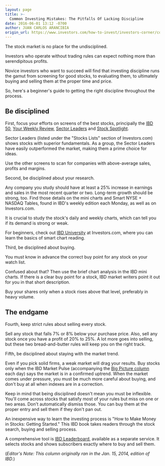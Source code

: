 ```yaml
---
layout: page
title: >-
  Common Investing Mistakes: The Pitfalls Of Lacking Discipline
date: 2016-06-01 13:12 -0700
author: JUAN CARLOS ARANCIBIA
origin_url: https://www.investors.com/how-to-invest/investors-corner/common-investing-mistakes-the-pitfalls-of-lacking-discipline/
---
```


The stock market is no place for the undisciplined.

Investors who operate without trading rules can expect nothing more than serendipitous profits.

Novice investors who want to succeed will find that investing discipline runs the gamut from screening for good stocks, to evaluating them, to ultimately buying and selling them at the proper time and price.

So, here's a beginner's guide to getting the right discipline throughout the process.

## **Be disciplined**

First, focus your efforts on screens of the best stocks, principally the [IBD 50](http://research.investors.com/stock-lists/ibd-50/), [Your Weekly Review](http://research.investors.com/stock-lists/your-weekly-review/), [Sector Leaders](http://research.investors.com/stock-lists/sector-leaders) and [Stock Spotlight](http://research.investors.com/stock-lists/stock-spotlight/).

Sector Leaders (listed under the "Stocks Lists" section of Investors.com) shows stocks with superior fundamentals. As a group, the Sector Leaders have easily outperformed the market, making them a prime choice for ideas.

Use the other screens to scan for companies with above-average sales, profits and margins.

Second, be disciplined about your research.

Any company you study should have at least a 25% increase in earnings and sales in the most recent quarter or two. Long-term growth should be strong, too. Find those details on the mini charts and Smart NYSE + NASDAQ Tables, found in IBD's weekly edition each Monday, as well as on Investors.com.

It is crucial to study the stock's daily and weekly charts, which can tell you if its demand is strong or weak.

For beginners, check out [IBD University](http://education.investors.com/courselandingpage.aspx?id=735786) at Investors.com, where you can learn the basics of smart chart reading.

Third, be disciplined about buying.

You must know in advance the correct buy point for any stock on your watch list.

Confused about that? Then use the brief chart analysis in the IBD mini charts. If there is a clear buy point for a stock, IBD market writers point it out for you in that short description.

Buy your shares only when a stock rises above that level, preferably in heavy volume.

## **The endgame**

Fourth, keep strict rules about selling every stock.

Sell any stock that falls 7% or 8% below your purchase price. Also, sell any stock once you have a profit of 20% to 25%. A lot more goes into selling, but these two bread-and-butter rules will keep you on the right track.

Fifth, be disciplined about staying with the market trend.

Even if you pick solid firms, a weak market will drag your results. Buy stocks only when the IBD Market Pulse (accompanying the [Big Picture column](https://www.investors.com/category/market-trend/the-big-picture/) each day) says the market is in a confirmed uptrend. When the market comes under pressure, you must be much more careful about buying, and don't buy at all when indexes are in a correction.

Keep in mind that being disciplined doesn't mean you must be inflexible. You'll come across stocks that satisfy most of your rules but miss on one or two areas. Don't automatically dismiss those. You can buy them at the proper entry and sell them if they don't pan out.

An inexpensive way to learn the investing process is "How to Make Money in Stocks: Getting Started." This IBD book takes readers through the stock search, buying and selling process.

A comprehensive tool is [IBD Leaderboard](http://leaderboard.investors.com/leaderboard/leaders/), available as a separate service. It selects stocks and shows subscribers exactly where to buy and sell them.

(_Editor's Note: This column originally ran in the Jan. 15, 2014, edition of IBD._)
